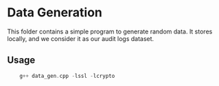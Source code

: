 # Data Generation

This folder contains a simple program to generate random data. It stores locally, and we consider it as our audit logs dataset.

## Usage

```c
    g++ data_gen.cpp -lssl -lcrypto
```

